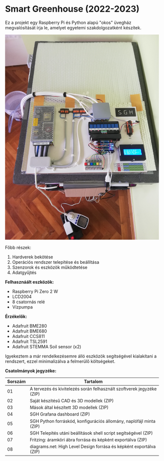 # Smart Greenhouse (2022-2023)

Ez a projekt egy Raspberry Pi és Python alapú "okos" üvegház megvalósítását írja le, amelyet egyetemi szakdolgozatként készítek.

![Az elkészült modell.](https://github.com/sajtosb/sgh/blob/main/IMG_20230418_150241.jpg)

Főbb részek:
  1. Hardverek bekötése
  2. Operációs rendszer telepítése és beállítása
  3. Szenzorok és eszközök működtetése
  4. Adatgyűjtés

**Felhasznáált eszközök:**
* Raspberry Pi Zero 2 W
* LCD2004
* 8 csatornás relé
* Vízpumpa

**Érzékelők:**
* Adafruit BME280
* Adafruit BME680
* Adafruit CCS811
* Adafruit TSL2591
* Adafruit STEMMA Soil sensor (x2)

Igyekeztem a már rendelkezésemre álló eszközök segítségével kialakítani a rendszert, ezzel minimalizálva a felmerülő költségeket.

**Csatolmányok jegyzéke:**

| Sorszám | Tartalom |
| --- | --- |
| 01 | A tervezés és kivitelezés során felhasznált szoftverek jegyzéke (ZIP) |
| 02 | Saját készítésű CAD és 3D modellek (ZIP) |
| 03 | Mások által készített 3D modellek (ZIP) |
| 04 | SGH Grafana dashboard (ZIP) |
| 05 | SGH Python forráskód, konfigurációs állomány, naplófájl minta (ZIP) |
| 06 | SGH Telepítés utáni beállítások shell script segítségével (ZIP) |
| 07 | Fritzing: áramköri ábra forrása és képként exportálva (ZIP) |
| 08 | diagrams.net: High Level Design forrása és képként exportálva (ZIP) |
